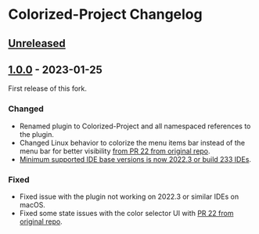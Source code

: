 <!-- Keep a Changelog guide -> https://keepachangelog.com -->

# Colorized-Project Changelog

## [Unreleased]

## [1.0.0] - 2023-01-25
First release of this fork.

### Changed
- Renamed plugin to Colorized-Project and all namespaced references to the plugin.
- Changed Linux behavior to colorize the menu items bar instead of the menu bar for better visibility [from PR 22 from original repo](https://github.com/nowtilous/Project-Color/pull/22).
- [Minimum supported IDE base versions is now 2022.3 or build 233 IDEs](https://plugins.jetbrains.com/docs/intellij/build-number-ranges.html#intellij-platform-based-products-of-recent-ide-versions).

### Fixed
- Fixed issue with the plugin not working on 2022.3 or similar IDEs on macOS.
- Fixed some state issues with the color selector UI with [PR 22 from original repo](https://github.com/nowtilous/Project-Color/pull/22).

[Unreleased]: https://github.com/nelsonjchen/Colorized-Project/compare/v1.0.0...HEAD
[1.0.0]: https://github.com/nelsonjchen/Colorized-Project/commits/v1.0.0
